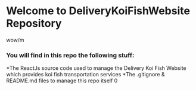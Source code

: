 # Welcome to DeliveryKoiFishWebsite Repository
wow/m
### You will find in this repo the following stuff:
*The ReactJs source code used to manage the Delivery Koi Fish Website which provides koi fish transportation services
*The .gitignore & README.md files to manage this repo itself
0
